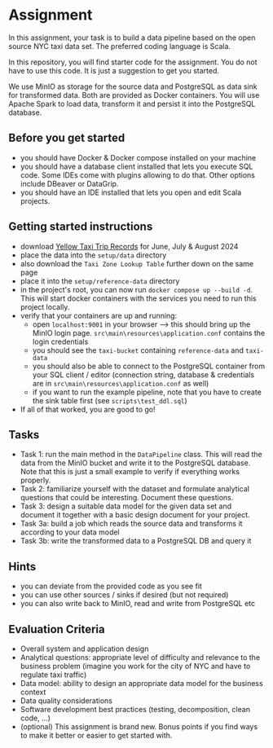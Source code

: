 # Assignment
In this assignment, your task is to build a data pipeline based on the open source NYC taxi data set.
The preferred coding language is Scala.

In this repository, you will find starter code for the assignment. You do not have to use this code.
It is just a suggestion to get you started.

We use MinIO as storage for the source data and PostgreSQL as data sink for transformed data. Both are provided as Docker containers.
You will use Apache Spark to load data, transform it and persist it into the PostgreSQL database.

## Before you get started

* you should have Docker & Docker compose installed on your machine
* you should have a database client installed that lets you execute SQL code. Some IDEs come with plugins allowing to do that. Other options include DBeaver or DataGrip.
* you should have an IDE installed that lets you open and edit Scala projects.

## Getting started instructions

* download [Yellow Taxi Trip Records](https://www.nyc.gov/site/tlc/about/tlc-trip-record-data.page) for June, July & August 2024
* place the data into the `setup/data` directory
* also download the `Taxi Zone Lookup Table` further down on the same page
* place it into the `setup/reference-data` directory
* in the project's root, you can now run `docker compose up --build -d`. This will start docker containers with the services you need to run this project locally.
* verify that your containers are up and running:
  * open `localhost:9001` in your browser --> this should bring up the MinIO login page. `src\main\resources\application.conf` contains the login credentials
  * you should see the `taxi-bucket` containing `reference-data` and `taxi-data`
  * you should also be able to connect to the PostgreSQL container from your SQL client / editor (connection string, database & credentials are in `src\main\resources\application.conf` as well)
  * if you want to run the example pipeline, note that you have to create the sink table first (see `scripts\test_ddl.sql`)
* If all of that worked, you are good to go!

## Tasks

* Task 1: run the main method in the `DataPipeline` class. This will read the data from the MinIO bucket and write it to the PostgreSQL database. Note that this is just a small example to verify if everything works properly.
* Task 2: familiarize yourself with the dataset and formulate analytical questions that could be interesting. Document these questions.
* Task 3: design a suitable data model for the given data set and document it together with a basic design document for your project.
* Task 3a: build a job which reads the source data and transforms it according to your data model
* Task 3b: write the transformed data to a PostgreSQL DB and query it

## Hints

* you can deviate from the provided code as you see fit
* you can use other sources / sinks if desired (but not required)
* you can also write back to MinIO, read and write from PostgreSQL etc

## Evaluation Criteria

* Overall system and application design
* Analytical questions: appropriate level of difficulty and relevance to the business problem (imagine you work for the city of NYC and have to regulate taxi traffic)
* Data model: ability to design an appropriate data model for the business context
* Data quality considerations
* Software development best practices (testing, decomposition, clean code, ...)
* (optional) This assignment is brand new. Bonus points if you find ways to make it better or easier to get started with.